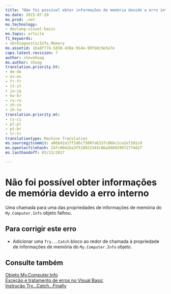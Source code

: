 ```yaml
---
title: "Não foi possível obter informações de memória devido a erro interno | Documentos do Microsoft"
ms.date: 2015-07-20
ms.prod: .net
ms.technology:
- devlang-visual-basic
ms.topic: article
f1_keywords:
- vbrDiagnosticInfo_Memory
ms.assetid: 1ba8f774-5858-438e-914e-99fddc9e5e7e
caps.latest.revision: 7
author: stevehoag
ms.author: shoag
translation.priority.ht:
- de-de
- es-es
- fr-fr
- it-it
- ja-jp
- ko-kr
- ru-ru
- zh-cn
- zh-tw
translation.priority.mt:
- cs-cz
- pl-pl
- pt-br
- tr-tr
translationtype: Machine Translation
ms.sourcegitcommit: a06bd2a17f1d6c7308fa6337c866c1ca2e7281c0
ms.openlocfilehash: 24fc0041ba3f510922343c86a5669299f2774d2f
ms.lasthandoff: 03/13/2017

---
```

# <a name="could-not-obtain-memory-information-due-to-internal-error"></a>Não foi possível obter informações de memória devido a erro interno
Uma chamada para uma das propriedades de informações de memória do `My.Computer.Info` objeto falhou.  
  
## <a name="to-correct-this-error"></a>Para corrigir este erro  
  
-   Adicionar uma `Try...Catch` bloco ao redor de chamada à propriedade de informações de memória do `My.Computer.Info` objeto.  
  
## <a name="see-also"></a>Consulte também  
 [Objeto My.Computer.Info](../../visual-basic/language-reference/objects/my-computer-info-object.md)   
 [Exceção e tratamento de erros no Visual Basic](http://msdn.microsoft.com/en-us/3e351e73-cf23-40ab-8b60-05794160529e)   
 [Instrução Try...Catch...Finally](../../visual-basic/language-reference/statements/try-catch-finally-statement.md)
